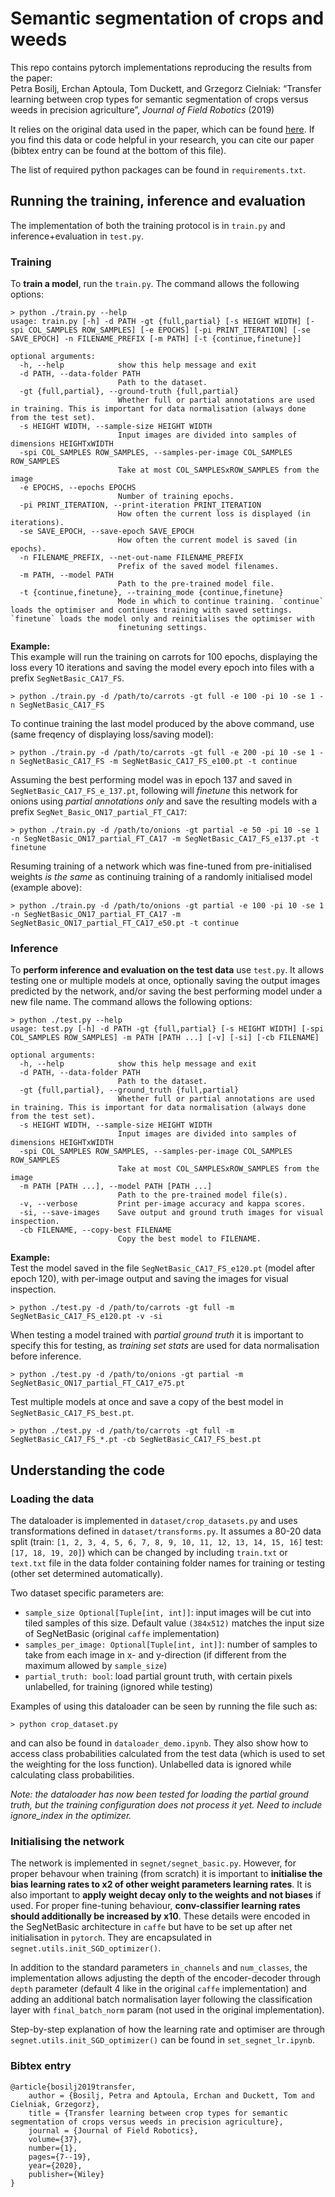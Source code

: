# Semantic segmentation of crops and weeds

This repo contains pytorch implementations reproducing the results from the paper:<br>
Petra Bosilj, Erchan Aptoula, Tom Duckett, and Grzegorz Cielniak: “Transfer learning between crop types for semantic segmentation of crops versus weeds in precision agriculture”, _Journal of Field Robotics_ (2019)

It relies on the original data used in the paper, which can be found [here](https://lcas.lincoln.ac.uk/wp/research/data-sets-software/crop-vs-weed-discrimination-dataset/). If you find this data or code helpful in your research, you can cite our paper (bibtex entry can be found at the bottom of this file).

The list of required python packages can be found in `requirements.txt`.

## Running the training, inference and evaluation

The implementation of both the training protocol is in `train.py` and inference+evaluation in `test.py`.

### Training

To **train a model**, run the `train.py`. The command allows the following options:
```
> python ./train.py --help
usage: train.py [-h] -d PATH -gt {full,partial} [-s HEIGHT WIDTH] [-spi COL_SAMPLES ROW_SAMPLES] [-e EPOCHS] [-pi PRINT_ITERATION] [-se SAVE_EPOCH] -n FILENAME_PREFIX [-m PATH] [-t {continue,finetune}]

optional arguments:
  -h, --help            show this help message and exit
  -d PATH, --data-folder PATH
                        Path to the dataset.
  -gt {full,partial}, --ground-truth {full,partial}
                        Whether full or partial annotations are used in training. This is important for data normalisation (always done from the test set).
  -s HEIGHT WIDTH, --sample-size HEIGHT WIDTH
                        Input images are divided into samples of dimensions HEIGHTxWIDTH
  -spi COL_SAMPLES ROW_SAMPLES, --samples-per-image COL_SAMPLES ROW_SAMPLES
                        Take at most COL_SAMPLESxROW_SAMPLES from the image
  -e EPOCHS, --epochs EPOCHS
                        Number of training epochs.
  -pi PRINT_ITERATION, --print-iteration PRINT_ITERATION
                        How often the current loss is displayed (in iterations).
  -se SAVE_EPOCH, --save-epoch SAVE_EPOCH
                        How often the current model is saved (in epochs).
  -n FILENAME_PREFIX, --net-out-name FILENAME_PREFIX
                        Prefix of the saved model filenames.
  -m PATH, --model PATH
                        Path to the pre-trained model file.
  -t {continue,finetune}, --training_mode {continue,finetune}
                        Mode in which to continue training. `continue` loads the optimiser and continues training with saved settings. `finetune` loads the model only and reinitialises the optimiser with
                        finetuning settings.
```

**Example:**<br>
This example will run the training on carrots for 100 epochs, displaying the loss every 10 iterations and saving the model every epoch into files with a prefix `SegNetBasic_CA17_FS`.
```
> python ./train.py -d /path/to/carrots -gt full -e 100 -pi 10 -se 1 -n SegNetBasic_CA17_FS
```
To continue training the last model produced by the above command, use (same freqency of displaying loss/saving model):
```
> python ./train.py -d /path/to/carrots -gt full -e 200 -pi 10 -se 1 -n SegNetBasic_CA17_FS -m SegNetBasic_CA17_FS_e100.pt -t continue

```
Assuming the best performing model was in epoch 137 and saved in `SegNetBasic_CA17_FS_e_137.pt`, following will _finetune_ this network for onions using _partial annotations only_ and save the resulting models with a prefix `SegNet_Basic_ON17_partial_FT_CA17`:
```
> python ./train.py -d /path/to/onions -gt partial -e 50 -pi 10 -se 1 -n SegNetBasic_ON17_partial_FT_CA17 -m SegNetBasic_CA17_FS_e137.pt -t finetune

```
Resuming training of a network which was fine-tuned from pre-initialised weights _is the same_ as continuing training of a randomly initialised model (example above):
```
> python ./train.py -d /path/to/onions -gt partial -e 100 -pi 10 -se 1 -n SegNetBasic_ON17_partial_FT_CA17 -m SegNetBasic_ON17_partial_FT_CA17_e50.pt -t continue

```

### Inference

To **perform inference and evaluation on the test data** use `test.py`. It allows testing one or multiple models at once, optionally saving the output images predicted by the network, and/or saving the best performing model under a new file name. The command allows the following options:
```
> python ./test.py --help
usage: test.py [-h] -d PATH -gt {full,partial} [-s HEIGHT WIDTH] [-spi COL_SAMPLES ROW_SAMPLES] -m PATH [PATH ...] [-v] [-si] [-cb FILENAME]

optional arguments:
  -h, --help            show this help message and exit
  -d PATH, --data-folder PATH
                        Path to the dataset.
  -gt {full,partial}, --ground_truth {full,partial}
                        Whether full or partial annotations are used in training. This is important for data normalisation (always done from the test set).
  -s HEIGHT WIDTH, --sample-size HEIGHT WIDTH
                        Input images are divided into samples of dimensions HEIGHTxWIDTH
  -spi COL_SAMPLES ROW_SAMPLES, --samples-per-image COL_SAMPLES ROW_SAMPLES
                        Take at most COL_SAMPLESxROW_SAMPLES from the image
  -m PATH [PATH ...], --model PATH [PATH ...]
                        Path to the pre-trained model file(s).
  -v, --verbose         Print per-image accuracy and kappa scores.
  -si, --save-images    Save output and ground truth images for visual inspection.
  -cb FILENAME, --copy-best FILENAME
                        Copy the best model to FILENAME.
```

**Example:**<br>
Test the model saved in the file `SegNetBasic_CA17_FS_e120.pt` (model after epoch 120), with per-image output and saving the images for visual inspection.
```
> python ./test.py -d /path/to/carrots -gt full -m SegNetBasic_CA17_FS_e120.pt -v -si
```
When testing a model trained with _partial ground truth_ it is important to specify this for testing, as _training set stats_ are used for data normalisation before inference.
```
> python ./test.py -d /path/to/onions -gt partial -m SegNetBasic_ON17_partial_FT_CA17_e75.pt
```
Test multiple models at once and save a copy of the best model in `SegNetBasic_CA17_FS_best.pt`.
```
> python ./test.py -d /path/to/carrots -gt full -m SegNetBasic_CA17_FS_*.pt -cb SegNetBasic_CA17_FS_best.pt
```

## Understanding the code

### Loading the data

The dataloader is implemented in `dataset/crop_datasets.py` and uses transformations defined in `dataset/transforms.py`. It assumes a 80-20 data split (train: `[1, 2, 3, 4, 5, 6, 7, 8, 9, 10, 11, 12, 13, 14, 15, 16]` test: `[17, 18, 19, 20]`) which can be changed by including `train.txt` or `text.txt` file in the data folder containing folder names for training or testing (other set determined automatically).

Two dataset specific parameters are:
- `sample_size Optional[Tuple[int, int]]`: input images will be cut into tiled samples of this size. Default value `(384x512)` matches the input size of SegNetBasic (original `caffe` implementation)
- `samples_per_image: Optional[Tuple[int, int]]`: number of samples to take from each image in x- and y-direction (if different from the maximum allowed by `sample_size`)
- `partial_truth: bool`: load partial grount truth, with certain pixels unlabelled, for training (ignored while testing)

Examples of using this dataloader can be seen by running the file such as:
```
> python crop_dataset.py
```
and can also be found in `dataloader_demo.ipynb`. They also show how to access class probabilities calculated from the test data (which is used to set the weighting for the loss function). Unlabelled data is ignored while calculating class probabilities.

_Note: the dataloader has now been tested for loading the partial ground truth, but the training configuration does not process it yet. Need to include ignore_index in the optimizer._

### Initialising the network

The network is implemented in `segnet/segnet_basic.py`. However, for proper behavour when training (from scratch) it is important to **initialise the bias learning rates to x2 of other weight parameters learning rates**. It is also important to **apply weight decay only to the weights and not biases** if used. For proper fine-tuning behaviour, **conv-classifier learning rates should additionally be increased by x10**. These details were encoded in the SegNetBasic architecture in `caffe` but have to be set up after net initialisation in `pytorch`. They are encapsulated in `segnet.utils.init_SGD_optimizer()`.

In addition to the standard parameters `in_channels` and `num_classes`, the implementation allows adjusting the depth of the encoder-decoder through `depth` parameter (default 4 like in the original `caffe` implementation) and adding an additional batch normalisation layer following the classification layer with `final_batch_norm` param (not used in the original implementation).

Step-by-step explanation of how the learning rate and optimiser are through `segnet.utils.init_SGD_optimizer()` can be found in `set_segnet_lr.ipynb`.


### Bibtex entry
```
@article{bosilj2019transfer,
    author = {Bosilj, Petra and Aptoula, Erchan and Duckett, Tom and Cielniak, Grzegorz},
    title = {Transfer learning between crop types for semantic segmentation of crops versus weeds in precision agriculture},
    journal = {Journal of Field Robotics},
    volume={37},
    number={1},
    pages={7--19},
    year={2020},
    publisher={Wiley}
}

```
